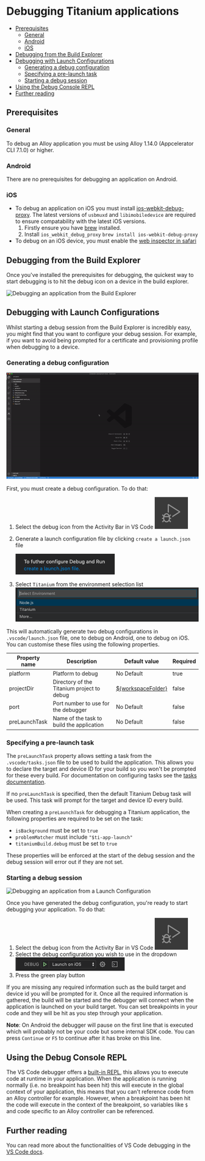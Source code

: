 # Debugging Titanium applications <!-- omit in toc -->

- [Prerequisites](#prerequisites)
	- [General](#general)
	- [Android](#android)
	- [iOS](#ios)
- [Debugging from the Build Explorer](#debugging-from-the-build-explorer)
- [Debugging with Launch Configurations](#debugging-with-launch-configurations)
	- [Generating a debug configuration](#generating-a-debug-configuration)
	- [Specifying a pre-launch task](#specifying-a-pre-launch-task)
	- [Starting a debug session](#starting-a-debug-session)
- [Using the Debug Console REPL](#using-the-debug-console-repl)
- [Further reading](#further-reading)

## Prerequisites

### General

To debug an Alloy application you must be using Alloy 1.14.0 (Appcelerator CLI 7.1.0) or higher.

### Android

There are no prerequisites for debugging an application on Android.

### iOS

- To debug an application on iOS you must install [ios-webkit-debug-proxy](https://github.com/google/ios-webkit-debug-proxy). The latest versions of `usbmuxd` and `libimobiledevice` are required to ensure compatability with the latest iOS versions.
  1. Firstly ensure you have [brew](https://brew.sh/) installed.
  2. Install `ios_webkit_debug_proxy` `brew install ios-webkit-debug-proxy`
- To debug on an iOS device, you must enable the [web inspector in safari](https://developer.apple.com/library/archive/documentation/AppleApplications/Conceptual/Safari_Developer_Guide/GettingStarted/GettingStarted.html#//apple_ref/doc/uid/TP40007874-CH2-SW8)

## Debugging from the Build Explorer

Once you've installed the prerequisites for debugging, the quickest way to start debugging is to hit the debug icon on a device in the build explorer.

![Debugging an application from the Build Explorer](./images/DebugFromBuildExplorer.gif)

## Debugging with Launch Configurations

Whilst starting a debug session from the Build Explorer is incredibly easy, you might find that you want to configure your debug session. For example, if you want to avoid being prompted for a certificate and provisioning profile when debugging to a device.

### Generating a debug configuration

![Generating Debug Configuration](./images/DebugConfiguration.gif)

First, you must create a debug configuration. To do that:

1. Select the debug icon from the Activity Bar in VS Code
    ![VS Code Debug Icon](./images/DebugIcon.png)
2. Generate a launch configuration file by clicking `create a launch.json` file

    ![Debug View Top Bar](./images/ConfigurationIcon.png)
3. Select `Titanium` from the environment selection list
    ![Debug Environment Selection](./images/EnvironmentSelect.png)

This will automatically generate two debug configurations in `.vscode/launch.json` file, one to debug on Android, one to debug on iOS. You can customise these files using the following properties.

| Property name | Description | Default value | Required |
| ------------- | ------------| ------------- | ---------- |
| platform | Platform to debug | No Default | true |
| projectDir | Directory of the Titanium project to debug | [${workspaceFolder}](https://code.visualstudio.com/docs/editor/variables-reference#_predefined-variables) | false |
| port | Port number to use for the debugger | No Default | false |
| preLaunchTask | Name of the task to build the application | No Default | false |

### Specifying a pre-launch task

The `preLaunchTask` property allows setting a task from the `.vscode/tasks.json` file to be used to build the application. This allows you to declare the target and device ID for your build so you won't be prompted for these every build. For documentation on configuring tasks see the [tasks documentation](./tasks.md).

If no `preLaunchTask` is specified, then the default Titanium Debug task will be used. This task will prompt for the target and device ID every build.

When creating a `preLaunchTask` for debugging a Titanium application, the following properties are required to be set on the task:

- `isBackground` must be set to `true`
- `problemMatcher` must include `"$ti-app-launch"`
- `titaniumBuild.debug` must be set to `true`

These properties will be enforced at the start of the debug session and the debug session will error out if they are not set.

### Starting a debug session

![Debugging an application from a Launch Configuration](./images/DebuggingAnApplication.gif)

Once you have generated the debug configuration, you're ready to start debugging your application. To do that:

1. Select the debug icon from the Activity Bar in VS Code
    ![VS Code Debug Icon](./images/DebugIcon.png)
2. Select the debug configuration you wish to use in the dropdown
    ![VS Code Debug Configuration Dropdown](./images/ConfigurationSelect.png)
3. Press the green play button

If you are missing any required information such as the build target and device id you will be prompted for it. Once all the required information is gathered, the build will be started and the debugger will connect when the application is launched on your build target. You can set breakpoints in your code and they will be hit as you step through your application.

**Note**: On Android the debugger will pause on the first line that is executed which will probably not be your code but some internal SDK code. You can press `Continue` or `F5` to continue after it has broke on this line.

## Using the Debug Console REPL

The VS Code debugger offers a [built-in REPL](https://code.visualstudio.com/docs/editor/debugging#_debug-console-repl), this allows you to execute code at runtime in your application. When the application is running normally (i.e. no breakpoint has been hit) this will execute in the global context of your application, this means that you can't reference code from an Alloy controller for example. However, when a breakpoint has been hit the code will execute in the context of the breakpoint, so variables like `$` and code specific to an Alloy controller can be referenced.

## Further reading

You can read more about the functionalities of VS Code debugging in the [VS Code docs](https://code.visualstudio.com/docs/editor/debugging).
